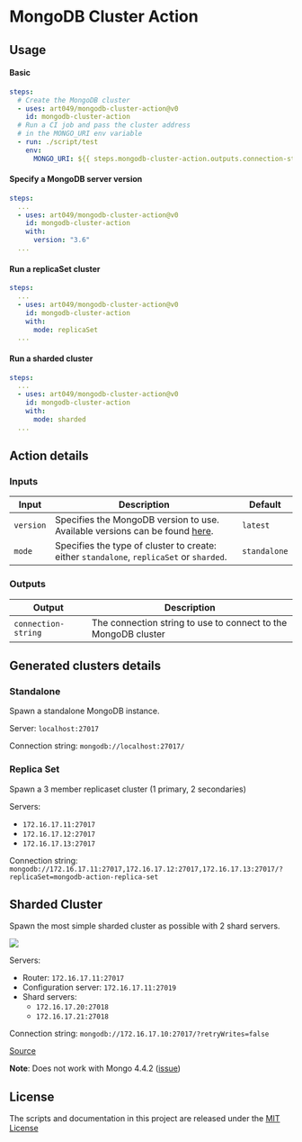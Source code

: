 # MongoDB Cluster Action

## Usage

#### Basic

```yaml
steps:
  # Create the MongoDB cluster
  - uses: art049/mongodb-cluster-action@v0
    id: mongodb-cluster-action
  # Run a CI job and pass the cluster address
  # in the MONGO_URI env variable
  - run: ./script/test
    env:
      MONGO_URI: ${{ steps.mongodb-cluster-action.outputs.connection-string }}
```

#### Specify a MongoDB server version

```yaml
steps:
  ...
  - uses: art049/mongodb-cluster-action@v0
    id: mongodb-cluster-action
    with:
      version: "3.6"
  ...
```

#### Run a replicaSet cluster

```yaml
steps:
  ...
  - uses: art049/mongodb-cluster-action@v0
    id: mongodb-cluster-action
    with:
      mode: replicaSet
  ...
```

#### Run a sharded cluster

```yaml
steps:
  ...
  - uses: art049/mongodb-cluster-action@v0
    id: mongodb-cluster-action
    with:
      mode: sharded
  ...
```

## Action details

### Inputs

| Input     | Description                                                                                                        | Default      |
| --------- | ------------------------------------------------------------------------------------------------------------------ | ------------ |
| `version` | Specifies the MongoDB version to use. Available versions can be found [here](https://hub.docker.com/_/mongo/tags). | `latest`     |
| `mode`    | Specifies the type of cluster to create: either `standalone`, `replicaSet` or `sharded`.                           | `standalone` |

### Outputs

| Output              | Description                                                    |
| ------------------- | -------------------------------------------------------------- |
| `connection-string` | The connection string to use to connect to the MongoDB cluster |

## Generated clusters details

### Standalone

Spawn a standalone MongoDB instance.

Server: `localhost:27017`

Connection string: `mongodb://localhost:27017/`

### Replica Set

Spawn a 3 member replicaset cluster (1 primary, 2 secondaries)

Servers:

- `172.16.17.11:27017`
- `172.16.17.12:27017`
- `172.16.17.13:27017`

Connection string: `mongodb://172.16.17.11:27017,172.16.17.12:27017,172.16.17.13:27017/?replicaSet=mongodb-action-replica-set`

## Sharded Cluster

Spawn the most simple sharded cluster as possible with 2 shard servers.

[![](https://mermaid.ink/img/eyJjb2RlIjoiZ3JhcGggTFJcbiAgICBDKENvbmZpZ1N2ciA8YnI-IDE3Mi4xNi4xNy4xMToyNzAxOSkgLS0tIFIoUm91dGVyIDxicj4gMTcyLjE2LjE3LjExOjI3MDE3KVxuICAgIFIgLS0tIFMwKFNoYXJkMCA8YnI-IDE3Mi4xNi4xNy4yMDoyNzAxOCkgICAgICAgIFxuICAgIFIgLS0tIFMxKFNoYXJkMSA8YnI-IDE3Mi4xNi4xNy4yMToyNzAxOClcbiAgICBcbiAgICBcbiAgICAiLCJtZXJtYWlkIjp7InRoZW1lIjoiZGVmYXVsdCJ9LCJ1cGRhdGVFZGl0b3IiOmZhbHNlfQ)](https://mermaid-js.github.io/mermaid-live-editor/#/edit/eyJjb2RlIjoiZ3JhcGggTFJcbiAgICBDKENvbmZpZ1N2ciA8YnI-IDE3Mi4xNi4xNy4xMToyNzAxOSkgLS0tIFIoUm91dGVyIDxicj4gMTcyLjE2LjE3LjExOjI3MDE3KVxuICAgIFIgLS0tIFMwKFNoYXJkMCA8YnI-IDE3Mi4xNi4xNy4yMDoyNzAxOCkgICAgICAgIFxuICAgIFIgLS0tIFMxKFNoYXJkMSA8YnI-IDE3Mi4xNi4xNy4yMToyNzAxOClcbiAgICBcbiAgICBcbiAgICAiLCJtZXJtYWlkIjp7InRoZW1lIjoiZGVmYXVsdCJ9LCJ1cGRhdGVFZGl0b3IiOmZhbHNlfQ)

Servers:

- Router: `172.16.17.11:27017`
- Configuration server: `172.16.17.11:27019`
- Shard servers:
  - `172.16.17.20:27018`
  - `172.16.17.21:27018`

Connection string: `mongodb://172.16.17.10:27017/?retryWrites=false`

[Source](https://docs.mongodb.com/manual/core/sharded-cluster-components/#development-configuration)

**Note**: Does not work with Mongo 4.4.2 ([issue](https://jira.mongodb.org/browse/SERVER-53259))

## License

The scripts and documentation in this project are released under the [MIT License](./LICENSE)
